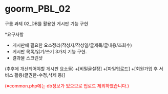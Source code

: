 # goorm_PBL_02
구름 과제 02_DB를 활용한 게시판 기능 구현

*요구사항
- 게시판에 필요한 요소정리(작성자/작성일/글제목/글내용/조회수)
- 게시판 목록/읽기/쓰기 3가지 기능 구현.
- 결과물 스크린샷

(추후에 개선되어야할 게시판 요소들)
+[비밀글설정]
+[파일업로드]
+[회원가입 후 서비스 활용(글권한-수정,삭제 등)]


<p style="color: red;">(※common.php에는 db정보가 있으므로 업로드 제외하였습니다.)</p>
